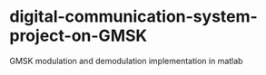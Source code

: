 # digital-communication-system-project-on-GMSK
GMSK modulation and demodulation implementation in matlab 
